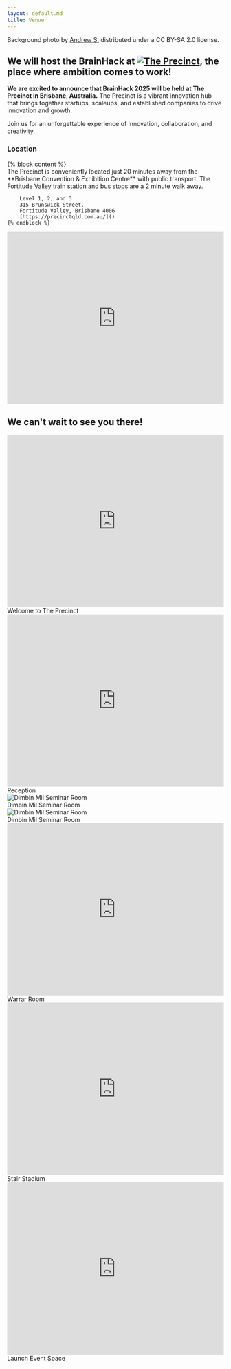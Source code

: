 ```yaml
---
layout: default.md
title: Venue
---
```

<!-- Added floating credits for background photo -->
<div class="photo-credits">
  Background photo by
  <a href="https://flic.kr/p/fhn7Pi" target="_blank" rel="noopener">Andrew S.</a>
  distributed under a
  <a href="https://creativecommons.org/licenses/by-sa/2.0/" target="_blank" rel="noopener"><i class="fab fa-creative-commons"></i><i class="fa-brands fa-creative-commons-by"></i><i class="fa-brands fa-creative-commons-sa"></i></a>
  CC BY-SA 2.0 license.
</div>

<!-- set background image -->
<style>
  body {
    background: url('../_img/background_imgs/brisbane_7.jpg') no-repeat center center/cover;
  }
</style>

<section class="content">
<div id="venue">

## We will host the BrainHack at <span class="precinct-logo"><a href="https://precinctqld.com.au/"><img src="/_img/ThePrecinct_white.png" alt="The Precinct"></a></span>, the place where ambition comes to work!

**We are excited to announce that BrainHack 2025 will be held at The Precinct in Brisbane, Australia.** The Precinct is a vibrant innovation hub that brings together startups, scaleups, and established companies to drive innovation and growth.

Join us for an unforgettable experience of innovation, collaboration, and creativity.

### Location
<div class="location-container">
    {% block content %}
    <div class="address">
        The Precinct is conveniently located just 20 minutes away from the **Brisbane Convention & Exhibition Centre** with public transport.
        The Fortitude Valley train station and bus stops are a 2 minute walk away.

        Level 1, 2, and 3  
        315 Brunswick Street,  
        Fortitude Valley, Brisbane 4006  
        [https://precinctqld.com.au/]()  
    {% endblock %}
  </div>
  <div class="map">
    <iframe src="https://www.google.com/maps/embed?pb=!1m18!1m12!1m3!1d14151.342606750877!2d153.0142700729479!3d-27.46829065418777!2m3!1f0!2f0!3f0!3m2!1i1024!2i768!4f13.1!3m3!1m2!1s0x6b9159f3542896ff%3A0xb6e9b92530522240!2sThe%20Precinct!5e0!3m2!1sen!2sbr!4v1733961715625!5m2!1sen!2sbr" width="100%" height="400" style="border:0;" allowfullscreen="" loading="lazy" referrerpolicy="no-referrer-when-downgrade"></iframe>
  </div>
</div>

## We can't wait to see you there!

<div id="carouselExampleControls" class="carousel">
  <div class="carousel-inner">
    <div class="carousel-item">
      <iframe src="https://www.google.com/maps/embed?pb=!4v1733964209329!6m8!1m7!1sCAoSLEFGMVFpcE5rTFJlWjVXbXk1RmRJMWQ1Vm1nY3AzM0hUQ1p4RGhoWTBrWE9Y!2m2!1d-27.45803339028277!2d153.0338049579577!3f90.47809781055142!4f-2.9523471687881795!5f0.4000000000000002" width="100%" height="400" style="border:0;" allowfullscreen="" loading="lazy" referrerpolicy="no-referrer-when-downgrade"></iframe>
      <div class="carousel-caption">Welcome to The Precinct</div>
    </div>
    <div class="carousel-item">
      <iframe src="https://www.google.com/maps/embed?pb=!4v1733963730623!6m8!1m7!1sCAoSLEFGMVFpcE5uWDVIVUI0QTF6aU94S1BURGNNNXNWSUdTUTRsSGJYejZFZER3!2m2!1d-27.45807842927607!2d153.0338169056049!3f227.22456172221277!4f-8.94659369277565!5f0.7820865974627469" width="100%" height="400" style="border:0;" allowfullscreen="" loading="lazy" referrerpolicy="no-referrer-when-downgrade"></iframe>
      <div class="carousel-caption">Reception</div>
    </div>
    <div class="carousel-item">
      <img src="/_img/dimbin_mil_1.jpg" alt="Dimbin Mil Seminar Room">
      <div class="carousel-caption">Dimbin Mil Seminar Room</div>
    </div>
    <div class="carousel-item">
      <img src="/_img/dimbin_mil_2.jpg" alt="Dimbin Mil Seminar Room">
      <div class="carousel-caption">Dimbin Mil Seminar Room</div>
    </div>
    <div class="carousel-item">
      <iframe src="https://www.google.com/maps/embed?pb=!4v1733963825489!6m8!1m7!1sCAoSLEFGMVFpcE84SzFDUW43em5VVVlHLVlEWF9HZkpDYXhoWjBvOE5uQll1bjBy!2m2!1d-27.45815114191716!2d153.0337840271187!3f262.7848590833682!4f-7.185987258611149!5f0.7820865974627469" width="100%" height="400" style="border:0;" allowfullscreen="" loading="lazy" referrerpolicy="no-referrer-when-downgrade"></iframe>
      <div class="carousel-caption">Warrar Room</div>
    </div>
    <div class="carousel-item">
      <iframe src="https://www.google.com/maps/embed?pb=!4v1733963881690!6m8!1m7!1sCAoSLEFGMVFpcE5mckRaLUhUcXpoQTVhQXhsNmtQUzVwUzhlWExvQ1FaNG8ybDkw!2m2!1d-27.45829370679724!2d153.0338190615714!3f235.83003144853444!4f-28.275804246900393!5f0.7820865974627469" width="100%" height="400" style="border:0;" allowfullscreen="" loading="lazy" referrerpolicy="no-referrer-when-downgrade"></iframe>
      <div class="carousel-caption">Stair Stadium</div>
    </div>
    <div class="carousel-item">
      <iframe src="https://www.google.com/maps/embed?pb=!4v1733963943343!6m8!1m7!1sCAoSLEFGMVFpcE16MU9YM2sxbERmbFY3MUxCaXBEN0RSQ1VuX2RIR3c3WVZJd2ho!2m2!1d-27.45812492109934!2d153.0337606708202!3f226.56761234012802!4f-6.289566448768184!5f0.7820865974627469" width="100%" height="400" style="border:0;" allowfullscreen="" loading="lazy" referrerpolicy="no-referrer-when-downgrade"></iframe>
      <div class="carousel-caption">Launch Event Space</div>
    </div>
  </div>
</div>

</div>


</section>